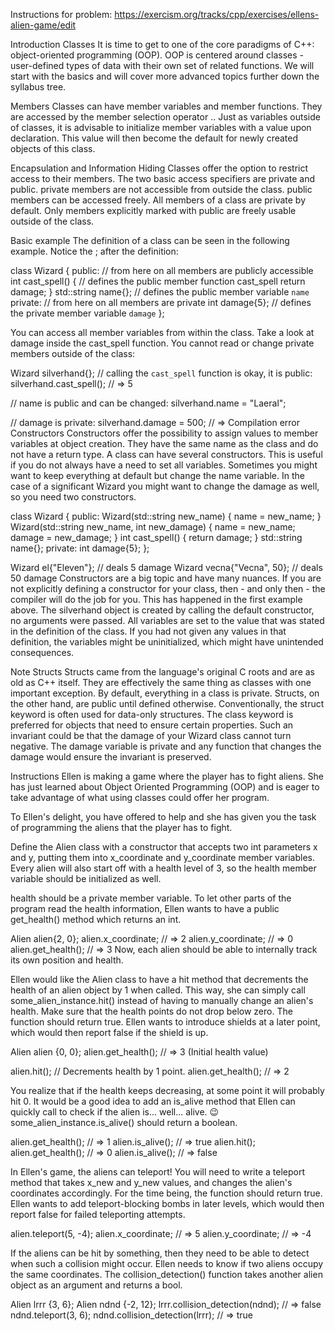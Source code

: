 Instructions for problem:
https://exercism.org/tracks/cpp/exercises/ellens-alien-game/edit

Introduction
Classes
It is time to get to one of the core paradigms of C++: object-oriented programming (OOP). OOP is centered around classes - user-defined types of data with their own set of related functions. We will start with the basics and will cover more advanced topics further down the syllabus tree.

Members
Classes can have member variables and member functions. They are accessed by the member selection operator .. Just as variables outside of classes, it is advisable to initialize member variables with a value upon declaration. This value will then become the default for newly created objects of this class.

Encapsulation and Information Hiding
Classes offer the option to restrict access to their members. The two basic access specifiers are private and public. private members are not accessible from outside the class. public members can be accessed freely. All members of a class are private by default. Only members explicitly marked with public are freely usable outside of the class.

Basic example
The definition of a class can be seen in the following example. Notice the ; after the definition:

class Wizard {
  public:               // from here on all members are publicly accessible
    int cast_spell() {  // defines the public member function cast_spell
      return damage;
    }
    std::string name{}; // defines the public member variable `name`
  private:              // from here on all members are private
    int damage{5};      // defines the private member variable `damage`
};

You can access all member variables from within the class. Take a look at damage inside the cast_spell function. You cannot read or change private members outside of the class:

Wizard silverhand{};
// calling the `cast_spell` function is okay, it is public:
silverhand.cast_spell();
// => 5

// name is public and can be changed:
silverhand.name = "Laeral";

// damage is private:
silverhand.damage = 500; 
 // => Compilation error
Constructors
Constructors offer the possibility to assign values to member variables at object creation. They have the same name as the class and do not have a return type. A class can have several constructors. This is useful if you do not always have a need to set all variables. Sometimes you might want to keep everything at default but change the name variable. In the case of a significant Wizard you might want to change the damage as well, so you need two constructors.

class Wizard {
  public:
    Wizard(std::string new_name) {
      name = new_name;
    }
    Wizard(std::string new_name, int new_damage) {
      name = new_name;
      damage = new_damage;
    }
    int cast_spell() {
      return damage;
    }
    std::string name{};
  private:
    int damage{5};
};

Wizard el{"Eleven"};       // deals  5 damage
Wizard vecna{"Vecna", 50}; // deals 50 damage
Constructors are a big topic and have many nuances. If you are not explicitly defining a constructor for your class, then - and only then - the compiler will do the job for you. This has happened in the first example above. The silverhand object is created by calling the default constructor, no arguments were passed. All variables are set to the value that was stated in the definition of the class. If you had not given any values in that definition, the variables might be uninitialized, which might have unintended consequences.

Note
Structs
Structs came from the language's original C roots and are as old as C++ itself. They are effectively the same thing as classes with one important exception. By default, everything in a class is private. Structs, on the other hand, are public until defined otherwise. Conventionally, the struct keyword is often used for data-only structures. The class keyword is preferred for objects that need to ensure certain properties. Such an invariant could be that the damage of your Wizard class cannot turn negative. The damage variable is private and any function that changes the damage would ensure the invariant is preserved.

Instructions
Ellen is making a game where the player has to fight aliens. She has just learned about Object Oriented Programming (OOP) and is eager to take advantage of what using classes could offer her program.

To Ellen's delight, you have offered to help and she has given you the task of programming the aliens that the player has to fight.

Define the Alien class with a constructor that accepts two int parameters x and y, putting them into x_coordinate and y_coordinate member variables. Every alien will also start off with a health level of 3, so the health member variable should be initialized as well.

health should be a private member variable. To let other parts of the program read the health information, Ellen wants to have a public get_health() method which returns an int.

Alien alien{2, 0};
alien.x_coordinate;
// => 2
alien.y_coordinate;
// => 0
alien.get_health();
// => 3
Now, each alien should be able to internally track its own position and health.


Ellen would like the Alien class to have a hit method that decrements the health of an alien object by 1 when called. This way, she can simply call some_alien_instance.hit() instead of having to manually change an alien's health. Make sure that the health points do not drop below zero. The function should return true. Ellen wants to introduce shields at a later point, which would then report false if the shield is up.

Alien alien {0, 0};
alien.get_health(); 
// => 3 (Initial health value)

alien.hit(); // Decrements health by 1 point.
alien.get_health();
// => 2


You realize that if the health keeps decreasing, at some point it will probably hit 0. It would be a good idea to add an is_alive method that Ellen can quickly call to check if the alien is... well... alive. 😉 some_alien_instance.is_alive() should return a boolean.

alien.get_health();
// => 1
alien.is_alive();
// => true
alien.hit();
alien.get_health();
// => 0
alien.is_alive();
// => false



In Ellen's game, the aliens can teleport! You will need to write a teleport method that takes x_new and y_new values, and changes the alien's coordinates accordingly. For the time being, the function should return true. Ellen wants to add teleport-blocking bombs in later levels, which would then report false for failed teleporting attempts.

alien.teleport(5, -4);
alien.x_coordinate;
// => 5
alien.y_coordinate;
// => -4


If the aliens can be hit by something, then they need to be able to detect when such a collision might occur. Ellen needs to know if two aliens occupy the same coordinates. The collision_detection() function takes another alien object as an argument and returns a bool.

Alien lrrr {3, 6};
Alien ndnd {-2, 12};
lrrr.collision_detection(ndnd);
// => false
ndnd.teleport(3, 6);
ndnd.collision_detection(lrrr);
// => true